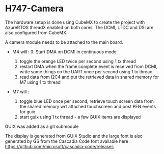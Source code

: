 # H747-Camera

The hardware setup is done using CubeMX to create the project with AzureRTOS
threadX enabled on both cores.  The DCMI, LTDC and DSI are also configured from
CubeMX.

A camera module needs to be attached to the main board.

- M4 will :
  0. Start DMA on DCMI in continuous mode
  1. toggle the orange LED twice per second using 1 tx thread
  2. restart DMA when the frame complete event is received from DCMI,
     write some things on the UART once per second using 1 tx thread
  3. read data from I2C4 and put the retrieved data in shared memory for M7
     using 1 tx thread

- M7 will :
  1. toggle blue LED once per second; retrieve touch screen data from the shared
     memory wrt attached touchscreen and post PEN events for guix
  2. start guix using 1 tx thread - a few GUIX items are displayed

GUIX was added as a git submodule

The display is generated from GUIX Studio and the large font is also generated
by GS from the Cascadia Code font available here :
https://github.com/microsoft/cascadia-code/releases

